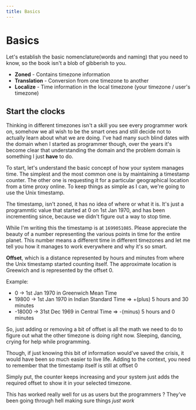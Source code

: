 ```yaml
---
title: Basics
---
```


# Basics

Let's establish the basic nomenclature(words and naming) that you need to know,
so the book isn't a blob of gibberish to you.

- **Zoned** - Contains timezone information
- **Translation** - Conversion from one timezone to another
- **Localize** - Time information in the local timezone (your timezone / user's
  timezone)

## Start the clocks

Thinking in different timezones isn't a skill you see every programmer work on,
somehow we all wish to be the smart ones and still decide not to actually learn
about what we are doing. I've had many such blind dates with the domain when I
started as programmer though, over the years it's become clear that
understanding the domain and the problem domain is something I just **have** to
do.

To start, let's understand the basic concept of how your system manages time.
The simplest and the most common one is by maintaining a timestamp counter. The
other one is requesting it for a particular geographical location from a time
proxy online. To keep things as simple as I can, we're going to use the Unix
timestamp.

The timestamp, isn't zoned, it has no idea of where or what it is. It's just a
programmtic value that started at 0 on 1st Jan 1970, and has been incrementing
since, because we didn't figure out a way to stop time.

While I'm writing this the timestamp is at `1699051085`. Please appreciate the
beauty of a number representing the various points in time for the entire
planet. This number means a different time in different timezones and let me
tell you how it manages to work everywhere and why it's so smart.

**Offset**, which is a distance represented by hours and minutes from where the
Unix timestamp started counting itself. The approximate location is Greewich and
is represented by the offset 0.

Example:

- 0 -> 1st Jan 1970 in Greenwich Mean Time
- 19800 -> 1st Jan 1970 in Indian Standard Time => +(plus) 5 hours and 30
  minutes
- -18000 -> 31st Dec 1969 in Central Time => -(minus) 5 hours and 0 minutes

So, just adding or removing a bit of offset is all the math we need to do to
figure out what the other timezone is doing right now. Sleeping, dancing, crying
for help while programming.

Though, if just knowing this bit of information would've saved the crisis, it
would have been so much easier to live life. Adding to the context, you need to
remember that the timestamp itself is still at offset 0

Simply put, the counter keeps increasing and your system just adds the required
offset to show it in your selected timezone.

This has worked really well for us as users but the programmers ? They've been
going through hell making sure things _just work_
